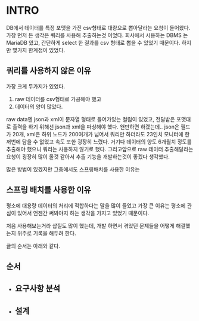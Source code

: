 # INTRO
DB에서 데이터를 특정 포맷을 가진 csv형태로 대량으로 뽑아달라는 요청이 들어왔다. 가장 먼저 든 생각은 쿼리를 사용해 추출하는것 이었다. 회사에서 시용하는 DBMS 는 MariaDB 였고, 간단하게 select 한 결과를 csv 형태로 뽑을 수 있었기 때문이다. 하지만 몇가지 한계점이 있었다.

## 쿼리를 사용하지 않은 이유
가장 크게 두가지가 있었다.
1. raw 데이터를 csv형태로 가공해야 했고
1. 데이터의 양이 많았다.

raw data엔 json과 xml이 문자열 형태로 들어가있는 컬럼이 있었고, 전달받은 포맷대로 출력을 하기 위해선 json과 xml을 파싱해야 했다. 왠만하면 하겠는데.. json은 필드가 20개, xml은 하위 노드가 200여개가 넘어서 쿼리만 하더라도 23인치 모니터에 한꺼번에 담을 수 없었고 속도 또한 굉장히 느렸다. 거기다 데이터의 양도 6개월치 정도를 추출해야 했으니 쿼리는 사용하지 않기로 했다. 그리고앞으로 raw 데이터 추출해달라는 요청이 굉장히 많이 올것 같아서 추출 기능을 개발하는것이 좋겠다 생각했다. 

많은 방법이 있겠지만 그중에서도 스프링배치를 사용한 이유는
## 스프링 배치를 사용한 이유
평소에 대용량 데이터의 처리에 적합하다는 말을 많이 들었고 가장 큰 이유는 평소에 관심이 있어서 언젠간 써봐야지 하는 생각을 가지고 있었기 때문이다.

처음 사용해보는거라 삽질도 많이 했는데, 개발 하면서 겪었던 문제들을 어떻게 해결했는지 위주로 기록을 해두려 한다.

글의 순서는 아래와 같다.
## 순서
* ## 요구사항 분석
* ## 설계